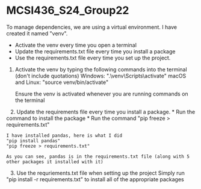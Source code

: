 # MCSI436_S24_Group22

To manage dependencies, we are using a virtual environment. I have created it named "venv". 
* Activate the venv every time you open a terminal
* Update the requirements.txt file every time you install a package
* Use the requirements.txt file every time you set up the project.
` `
1. Activate the venv by typing the following commands into the terminal (don't include quotations)
    Windows: ".\venv\Scripts\activate"
    macOS and Linux: "source venv/bin/activate"

    Ensure the venv is activated whenever you are running commands on the terminal

` `
2. Update the requirements file every time you install a package.
    * Run the command to install the package
    * Run the command "pip freeze > requirements.txt"

    I have installed pandas, here is what I did
    "pip install pandas"
    "pip freeze > requirements.txt"

    As you can see, pandas is in the requirements.txt file (along with 5 other packages it installed with it)

` `
3. Use the requriements.txt file when setting up the project
    Simply run "pip install -r requirements.txt" to install all of the appropriate packages



